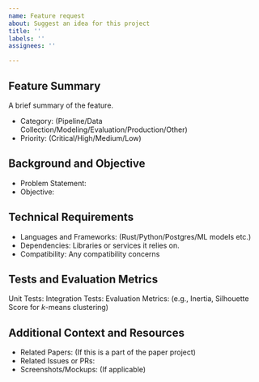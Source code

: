 ```yaml
---
name: Feature request
about: Suggest an idea for this project
title: ''
labels: ''
assignees: ''

---
```


## Feature Summary

A brief summary of the feature.

- Category: (Pipeline/Data Collection/Modeling/Evaluation/Production/Other)
- Priority: (Critical/High/Medium/Low)

## Background and Objective

- Problem Statement:
- Objective:

## Technical Requirements

- Languages and Frameworks: (Rust/Python/Postgres/ML models etc.)
- Dependencies: Libraries or services it relies on.
- Compatibility: Any compatibility concerns

## Tests and Evaluation Metrics

Unit Tests:
Integration Tests:
Evaluation Metrics: (e.g., Inertia, Silhouette Score for $k$-means clustering)

## Additional Context and Resources

- Related Papers: (If this is a part of the paper project)
- Related Issues or PRs:
- Screenshots/Mockups: (If applicable)
